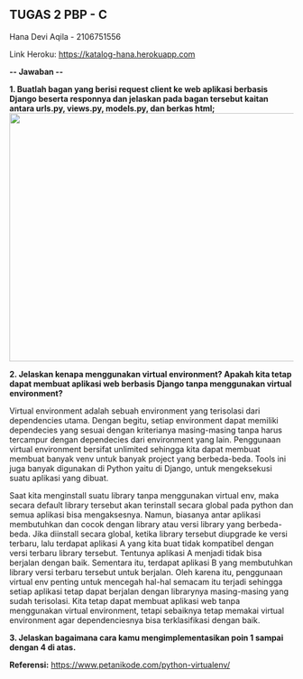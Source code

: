 ## TUGAS 2 PBP - C 

Hana Devi Aqila - 2106751556

Link Heroku: https://katalog-hana.herokuapp.com 

**-- Jawaban --**

**1. Buatlah bagan yang berisi request client ke web aplikasi berbasis Django beserta responnya dan jelaskan pada bagan tersebut kaitan antara urls.py, views.py, models.py, dan berkas html;**
<img src="https://user-images.githubusercontent.com/90792106/189834848-463802bd-42a9-4f0d-a91a-301f8b0f9d0b.png" width="600" height="440">




**2. Jelaskan kenapa menggunakan virtual environment? Apakah kita tetap dapat membuat aplikasi web berbasis Django tanpa menggunakan virtual environment?**
    
Virtual environment adalah sebuah environment yang terisolasi dari dependencies utama. Dengan begitu, setiap environment dapat memiliki dependecies yang sesuai dengan kriterianya masing-masing tanpa harus tercampur dengan dependecies dari environment yang lain. Penggunaan virtual environment bersifat unlimited sehingga kita dapat membuat membuat banyak venv untuk banyak project yang berbeda-beda. Tools ini juga banyak digunakan di Python yaitu di Django, untuk mengeksekusi suatu aplikasi yang dibuat. 

Saat kita menginstall suatu library tanpa menggunakan virtual env, maka secara default library tersebut akan terinstall secara global pada python dan semua aplikasi bisa mengaksesnya. Namun, biasanya antar aplikasi membutuhkan dan cocok dengan library atau versi library yang berbeda-beda. Jika diinstall secara global, ketika library tersebut diupgrade ke versi terbaru, lalu terdapat aplikasi A yang kita buat tidak kompatibel dengan versi terbaru library tersebut. Tentunya aplikasi A menjadi tidak bisa berjalan dengan baik. Sementara itu, terdapat aplikasi B yang membutuhkan library versi terbaru tersebut untuk berjalan. Oleh karena itu, penggunaan virtual env penting untuk mencegah hal-hal semacam itu terjadi sehingga setiap aplikasi tetap dapat berjalan dengan librarynya masing-masing yang sudah terisolasi. Kita tetap dapat membuat aplikasi web tanpa menggunakan virtual environment, tetapi sebaiknya tetap memakai virtual environment agar dependenciesnya bisa terklasifikasi dengan baik.  




**3. Jelaskan bagaimana cara kamu mengimplementasikan poin 1 sampai dengan 4 di atas.**

    

**Referensi:**
https://www.petanikode.com/python-virtualenv/ 

